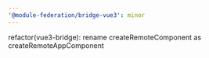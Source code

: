 ```yaml
---
'@module-federation/bridge-vue3': minor
---
```


refactor(vue3-bridge): rename createRemoteComponent as createRemoteAppComponent
